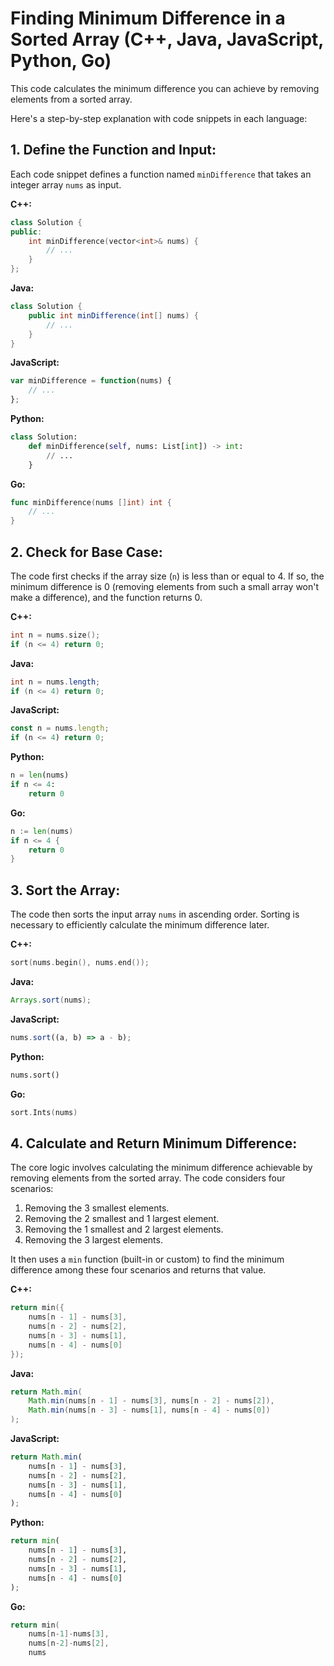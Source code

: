 # Finding Minimum Difference in a Sorted Array (C++, Java, JavaScript, Python, Go)

This code calculates the minimum difference you can achieve by removing elements from a sorted array.

Here's a step-by-step explanation with code snippets in each language:

## 1. Define the Function and Input:

Each code snippet defines a function named `minDifference` that takes an integer array `nums` as input.

**C++:**

```c++
class Solution {
public:
    int minDifference(vector<int>& nums) {
        // ...
    }
};
```

**Java:**

```java
class Solution {
    public int minDifference(int[] nums) {
        // ...
    }
}
```

**JavaScript:**

```javascript
var minDifference = function(nums) {
    // ...
};
```

**Python:**

```python
class Solution:
    def minDifference(self, nums: List[int]) -> int:
        // ...
    }
```

**Go:**

```go
func minDifference(nums []int) int {
    // ...
}
```

## 2. Check for Base Case:

The code first checks if the array size (`n`) is less than or equal to 4. If so, the minimum difference is 0 (removing elements from such a small array won't make a difference), and the function returns 0.

**C++:**

```c++
int n = nums.size();
if (n <= 4) return 0;
```

**Java:**

```java
int n = nums.length;
if (n <= 4) return 0;
```

**JavaScript:**

```javascript
const n = nums.length;
if (n <= 4) return 0;
```

**Python:**

```python
n = len(nums)
if n <= 4:
    return 0
```

**Go:**

```go
n := len(nums)
if n <= 4 {
    return 0
}
```

## 3. Sort the Array:

The code then sorts the input array `nums` in ascending order. Sorting is necessary to efficiently calculate the minimum difference later.

**C++:**

```c++
sort(nums.begin(), nums.end());
```

**Java:**

```java
Arrays.sort(nums);
```

**JavaScript:**

```javascript
nums.sort((a, b) => a - b);
```

**Python:**

```python
nums.sort()
```

**Go:**

```go
sort.Ints(nums)
```

## 4. Calculate and Return Minimum Difference:

The core logic involves calculating the minimum difference achievable by removing elements from the sorted array. The code considers four scenarios:

1. Removing the 3 smallest elements.
2. Removing the 2 smallest and 1 largest element.
3. Removing the 1 smallest and 2 largest elements.
4. Removing the 3 largest elements.

It then uses a `min` function (built-in or custom) to find the minimum difference among these four scenarios and returns that value.

**C++:**

```c++
return min({
    nums[n - 1] - nums[3],
    nums[n - 2] - nums[2],
    nums[n - 3] - nums[1],
    nums[n - 4] - nums[0]
});
```

**Java:**

```java
return Math.min(
    Math.min(nums[n - 1] - nums[3], nums[n - 2] - nums[2]),
    Math.min(nums[n - 3] - nums[1], nums[n - 4] - nums[0])
);
```

**JavaScript:**

```javascript
return Math.min(
    nums[n - 1] - nums[3],
    nums[n - 2] - nums[2],
    nums[n - 3] - nums[1],
    nums[n - 4] - nums[0]
);
```

**Python:**

```python
return min(
    nums[n - 1] - nums[3],
    nums[n - 2] - nums[2],
    nums[n - 3] - nums[1],
    nums[n - 4] - nums[0]
);
```

**Go:**

```go
return min(
    nums[n-1]-nums[3],
    nums[n-2]-nums[2],
    nums
